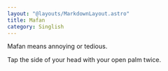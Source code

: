 ```yaml
---
layout: "@layouts/MarkdownLayout.astro"
title: Mafan
category: Singlish
---
```


Mafan means annoying or tedious.

Tap the side of your head with your open palm twice.
